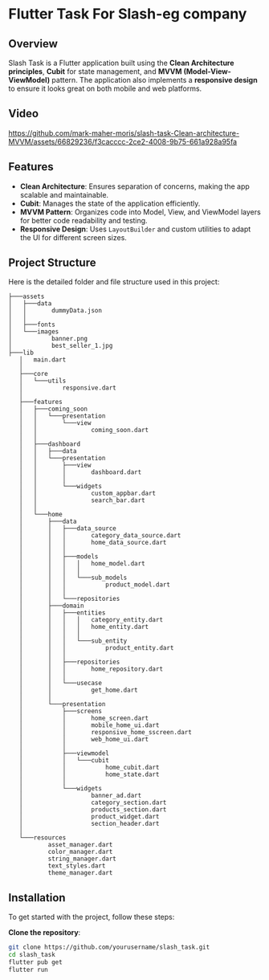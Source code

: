 # Flutter Task For Slash-eg company

## Overview

Slash Task is a Flutter application built using the **Clean Architecture principles**, **Cubit** for state management, and **MVVM (Model-View-ViewModel)** pattern. The application also implements a **responsive design** to ensure it looks great on both mobile and web platforms.

## Video
https://github.com/mark-maher-moris/slash-task-Clean-architecture-MVVM/assets/66829236/f3cacccc-2ce2-4008-9b75-661a928a95fa

## Features

- **Clean Architecture**: Ensures separation of concerns, making the app scalable and maintainable.
- **Cubit**: Manages the state of the application efficiently.
- **MVVM Pattern**: Organizes code into Model, View, and ViewModel layers for better code readability and testing.
- **Responsive Design**: Uses `LayoutBuilder` and custom utilities to adapt the UI for different screen sizes.

## Project Structure

Here is the detailed folder and file structure used in this project:
 ```
├───assets
│   ├───data
│   │       dummyData.json
│   │
│   ├───fonts
│   └───images
│           banner.png
│           best_seller_1.jpg
├───lib
    │   main.dart
    │
    ├───core
    │   └───utils
    │           responsive.dart
    │
    ├───features
    │   ├───coming_soon
    │   │   └───presentation
    │   │       └───view
    │   │               coming_soon.dart
    │   │
    │   ├───dashboard
    │   │   ├───data
    │   │   └───presentation
    │   │       ├───view
    │   │       │       dashboard.dart
    │   │       │
    │   │       └───widgets
    │   │               custom_appbar.dart
    │   │               search_bar.dart
    │   │
    │   └───home
    │       ├───data
    │       │   ├───data_source
    │       │   │       category_data_source.dart
    │       │   │       home_data_source.dart
    │       │   │
    │       │   ├───models
    │       │   │   │   home_model.dart
    │       │   │   │
    │       │   │   └───sub_models
    │       │   │           product_model.dart
    │       │   │
    │       │   └───repositories
    │       ├───domain
    │       │   ├───entities
    │       │   │   │   category_entity.dart
    │       │   │   │   home_entity.dart
    │       │   │   │
    │       │   │   └───sub_entity
    │       │   │           product_entity.dart
    │       │   │
    │       │   ├───repositories
    │       │   │       home_repository.dart
    │       │   │
    │       │   └───usecase
    │       │           get_home.dart
    │       │
    │       └───presentation
    │           ├───screens
    │           │       home_screen.dart
    │           │       mobile_home_ui.dart
    │           │       responsive_home_sscreen.dart
    │           │       web_home_ui.dart
    │           │       
    │           ├───viewmodel
    │           │   └───cubit
    │           │           home_cubit.dart
    │           │           home_state.dart
    │           │
    │           └───widgets
    │                   banner_ad.dart
    │                   category_section.dart
    │                   products_section.dart
    │                   product_widget.dart
    │                   section_header.dart
    │
    └───resources
            asset_manager.dart
            color_manager.dart
            string_manager.dart
            text_styles.dart
            theme_manager.dart

```


## Installation

To get started with the project, follow these steps:

**Clone the repository**:
   ```sh
   git clone https://github.com/yourusername/slash_task.git
   cd slash_task
   flutter pub get
   flutter run

   ```

